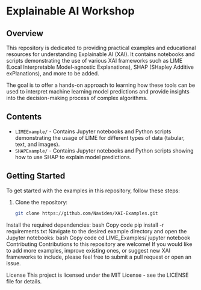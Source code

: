 # Explainable AI Workshop

## Overview

This repository is dedicated to providing practical examples and educational resources for understanding Explainable AI (XAI). It contains notebooks and scripts demonstrating the use of various XAI frameworks such as LIME (Local Interpretable Model-agnostic Explanations), SHAP (SHapley Additive exPlanations), and more to be added.

The goal is to offer a hands-on approach to learning how these tools can be used to interpret machine learning model predictions and provide insights into the decision-making process of complex algorithms.

## Contents

- `LIMEExample/` - Contains Jupyter notebooks and Python scripts demonstrating the usage of LIME for different types of data (tabular, text, and images).
- `SHAPExample/` - Contains Jupyter notebooks and Python scripts showing how to use SHAP to explain model predictions.


## Getting Started

To get started with the examples in this repository, follow these steps:

1. Clone the repository:
   ```bash
   git clone https://github.com/Naviden/XAI-Examples.git
Install the required dependencies:
bash
Copy code
pip install -r requirements.txt
Navigate to the desired example directory and open the Jupyter notebooks:
bash
Copy code
cd LIME_Examples/
jupyter notebook
Contributing
Contributions to this repository are welcome! If you would like to add more examples, improve existing ones, or suggest new XAI frameworks to include, please feel free to submit a pull request or open an issue.

License
This project is licensed under the MIT License - see the LICENSE file for details.
